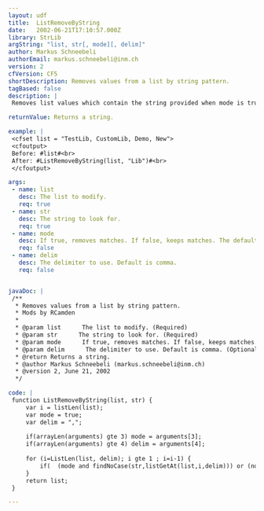 ```yaml
---
layout: udf
title:  ListRemoveByString
date:   2002-06-21T17:10:57.000Z
library: StrLib
argString: "list, str[, mode][, delim]"
author: Markus Schneebeli
authorEmail: markus.schneebeli@inm.ch
version: 2
cfVersion: CF5
shortDescription: Removes values from a list by string pattern.
tagBased: false
description: |
 Removes list values which contain the string provided when mode is true (default). Removes list values which don't contain the string provided when mode is false.

returnValue: Returns a string.

example: |
 <cfset list = "TestLib, CustomLib, Demo, New">
 <cfoutput>
 Before: #list#<br>
 After: #ListRemoveByString(list, "Lib")#<br>
 </cfoutput>

args:
 - name: list
   desc: The list to modify.
   req: true
 - name: str
   desc: The string to look for.
   req: true
 - name: mode
   desc: If true, removes matches. If false, keeps matches. The default is true.
   req: false
 - name: delim
   desc: The delimiter to use. Default is comma.
   req: false


javaDoc: |
 /**
  * Removes values from a list by string pattern.
  * Mods by RCamden
  * 
  * @param list      The list to modify. (Required)
  * @param str      The string to look for. (Required)
  * @param mode      If true, removes matches. If false, keeps matches. The default is true. (Optional)
  * @param delim      The delimiter to use. Default is comma. (Optional)
  * @return Returns a string. 
  * @author Markus Schneebeli (markus.schneebeli@inm.ch) 
  * @version 2, June 21, 2002 
  */

code: |
 function ListRemoveByString(list, str) {
     var i = listLen(list);
     var mode = true;
     var delim = ",";
     
     if(arrayLen(arguments) gte 3) mode = arguments[3];
     if(arrayLen(arguments) gte 4) delim = arguments[4];
     
     for (i=ListLen(list, delim); i gte 1 ; i=i-1) {
         if(  (mode and findNoCase(str,listGetAt(list,i,delim))) or (not mode and not findNoCase(str,listGetAt(list,i,delim)))) list = listDeleteAt(list,i,delim);
     }
     return list;
 }

---
```


